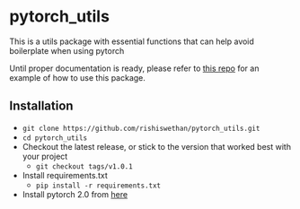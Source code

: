 # pytorch_utils
This is a utils package with essential functions that can help avoid boilerplate when using pytorch

Until proper documentation is ready, please refer to [this repo](https://github.com/rishiswethan/Video-Audio-Face-Emotion-Recognition) for an
example of how to use this package.

## Installation
 - `git clone https://github.com/rishiswethan/pytorch_utils.git`
 - `cd pytorch_utils`
 - Checkout the latest release, or stick to the version that worked best with your project
   - `git checkout tags/v1.0.1`
 - Install requirements.txt
   - `pip install -r requirements.txt`
 - Install pytorch 2.0 from [here](pytorch.org)
